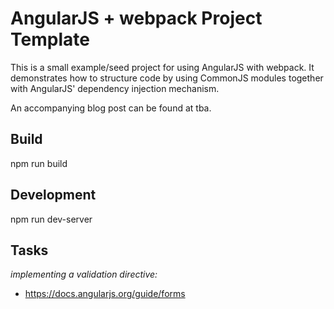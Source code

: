 AngularJS + webpack Project Template
=======================================

This is a small example/seed project for using AngularJS with webpack. It demonstrates how to structure code by using CommonJS modules together with AngularJS' dependency injection mechanism.

An accompanying blog post can be found at tba.

Build
-----

npm run build

Development
-----
npm run dev-server

Tasks
------------
*implementing a validation directive:*
* https://docs.angularjs.org/guide/forms
